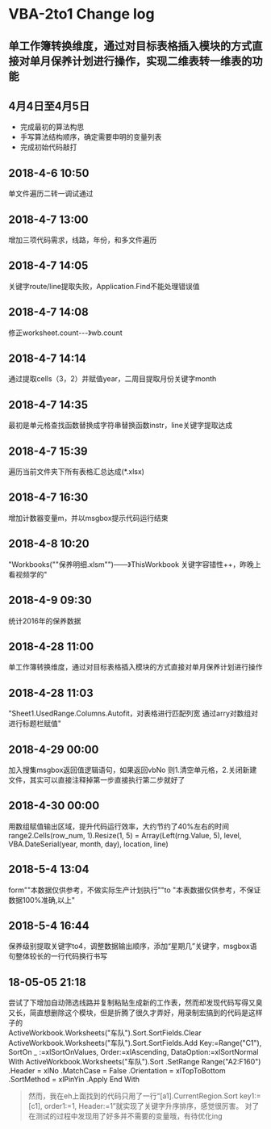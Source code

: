 # VBA-2to1 Change log
单工作簿转换维度，通过对目标表格插入模块的方式直接对单月保养计划进行操作，实现二维表转一维表的功能
-------------------------------------------------------------------------------------------


## 4月4日至4月5日
* 完成最初的算法构思
* 手写算法结构顺序，确定需要申明的变量列表
* 完成初始代码敲打


## 2018-4-6 10:50
单文件遍历二转一调试通过

## 2018-4-7 13:00
增加三项代码需求，线路，年份，和多文件遍历

## 2018-4-7 14:05
关键字route/line提取失败，Application.Find不能处理错误值

## 2018-4-7 14:08
修正worksheet.count---》wb.count

## 2018-4-7 14:14
通过提取cells（3，2）并赋值year，二周目提取月份关键字month

## 2018-4-7 14:35
最初是单元格查找函数替换成字符串替换函数instr，line关键字提取达成

## 2018-4-7 15:39
遍历当前文件夹下所有表格汇总达成(*.xlsx)

## 2018-4-7 16:30
增加计数器变量m，并以msgbox提示代码运行结束

## 2018-4-8 10:20
"Workbooks(""保养明细.xlsm"")——》ThisWorkbook
关键字容错性++，昨晚上看视频学的"

## 2018-4-9 09:30
统计2016年的保养数据

## 2018-4-28 11:00
单工作簿转换维度，通过对目标表格插入模块的方式直接对单月保养计划进行操作

## 2018-4-28 11:03
"Sheet1.UsedRange.Columns.Autofit，对表格进行匹配列宽
通过arry对数组对进行标题栏赋值"

## 2018-4-29 00:00
加入搜集msgbox返回值逻辑语句，如果返回vbNo 则1.清空单元格，2.关闭新建文件，其实可以直接注释掉第一步直接执行第二步就好了

## 2018-4-30 00:00
用数组赋值输出区域，提升代码运行效率，大约节约了40%左右的时间range2.Cells(row_num, 1).Resize(1, 5) = Array(Left(rng.Value, 5), level, VBA.DateSerial(year, month, day), location, line)

## 2018-5-4 13:04
form""本数据仅供参考，不做实际生产计划执行""to "本表数据仅供参考，不保证数据100%准确,以上"

## 2018-5-4 16:44
保养级别提取关键字to4，调整数据输出顺序，添加“星期几”关键字，msgbox语句整体较长的一行代码换行书写




## 18-05-05 21:18  
尝试了下增加自动筛选线路并复制粘贴生成新的工作表，然而却发现代码写得又臭又长，简直想删除这个模块，但是折腾了很久才弄好，用录制宏搞到的代码是这样子的    
ActiveWorkbook.Worksheets("车队").Sort.SortFields.Clear
    ActiveWorkbook.Worksheets("车队").Sort.SortFields.Add Key:=Range("C1"), SortOn _
        :=xlSortOnValues, Order:=xlAscending, DataOption:=xlSortNormal
    With ActiveWorkbook.Worksheets("车队").Sort
        .SetRange Range("A2:F160")
        .Header = xlNo
        .MatchCase = False
        .Orientation = xlTopToBottom
        .SortMethod = xlPinYin
        .Apply
    End With
    
> 然而，我在eh上面找到的代码只用了一行“[a1].CurrentRegion.Sort key1:=[c1], order1:=1, Header:=1”就实现了关键字升序排序，感觉很厉害。
对了在测试的过程中发现用了好多并不需要的变量哦，有待优化ing
